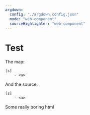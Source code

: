 ```yaml
---
argdown:
  config: "./argdown.config.json"
  mode: "web-component"
  sourceHighlighter: "web-component"
---
```


# Test

The map:

```argdown-map
[s]
    - <a>
```

And the source:

```argdown
[s]
    - <a>
```

<div><span>Some really boring html</span></div>
